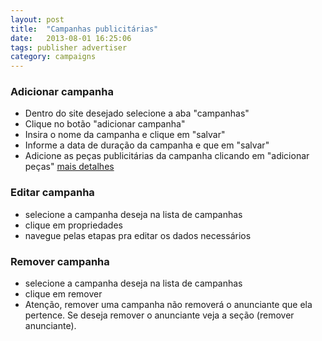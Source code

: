 ```yaml
---
layout: post
title:  "Campanhas publicitárias"
date:   2013-08-01 16:25:06
tags: publisher advertiser
category: campaigns
---
```


### Adicionar campanha
* Dentro do site desejado selecione a aba "campanhas"
* Clique no botão "adicionar campanha"
* Insira o nome da campanha e clique em "salvar"
* Informe a data de duração da campanha e que em "salvar"
* Adicione as peças publicitárias da campanha clicando em "adicionar peças" [mais detalhes](ads.md)

### Editar campanha
* selecione a campanha deseja na lista de campanhas
* clique em propriedades
* navegue pelas etapas pra editar os dados necessários

### Remover campanha
* selecione a campanha deseja na lista de campanhas
* clique em remover
* Atenção, remover uma campanha não removerá o anunciante que ela pertence. Se deseja remover o anunciante veja a seção (remover anunciante).
